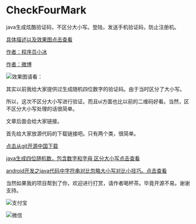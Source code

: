 # CheckFourMark

java生成炫酷验证码，不区分大小写。登陆，发送手机验证码，防止注册机。

[具体描述以及效果图点击查看](http://blog.csdn.net/qq_21376985/article/details/52101552)

[作者：程序员小冰](http://blog.csdn.net/qq_21376985)

[作者：微博](http://weibo.com/mcxiaobing )

![效果图请看：](http://img.blog.csdn.net/20160809162959877)

其实以前我给大家提供过生成随机四位数字的验证码。由于当时区分了大小写。

所以，这次不区分大小写进行验证。而且ui方面也比以前的二维码好看。当然，区不区分大小写处理的话很简单。

文章后面会给大家链接。

首先给大家放源代码的下载链接吧。只有两个类，很简单。

[点击从git开源中国下载](http://git.oschina.net/MCXIAOBING/CheckFourMark)

[java生成四位随机数，包含数字和字母 区分大小写点击查看](http://blog.csdn.net/qq_21376985/article/details/51207422)

[android开发之java代码中字符串对比忽略大小写对比小技巧。点击查看](http://blog.csdn.net/qq_21376985/article/details/51532142)


当然如果我的项目帮到了你，欢迎进行打赏，请作者喝杯茶。毕竟开源不易。谢谢支持。

![支付宝](http://img.blog.csdn.net/20170824172803870?watermark/2/text/aHR0cDovL2Jsb2cuY3Nkbi5uZXQvcXFfMjEzNzY5ODU=/font/5a6L5L2T/fontsize/400/fill/I0JBQkFCMA==/dissolve/70/gravity/SouthEast)

![微信](http://img.blog.csdn.net/20170824172832927?watermark/2/text/aHR0cDovL2Jsb2cuY3Nkbi5uZXQvcXFfMjEzNzY5ODU=/font/5a6L5L2T/fontsize/400/fill/I0JBQkFCMA==/dissolve/70/gravity/SouthEast)
